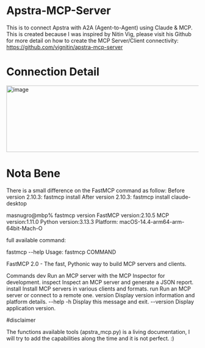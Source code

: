 # Apstra-MCP-Server

This is to connect Apstra with A2A (Agent-to-Agent) using Claude & MCP. 
This is created because I was inspired by Nitin Vig, please visit his Github for more detail on how to create the MCP Server/Client connectivity: https://github.com/vignitin/apstra-mcp-server  

# Connection Detail

<img width="905" height="174" alt="image" src="https://github.com/user-attachments/assets/c72bbdc5-f1ba-4a01-8997-bd33eb953aa1" />

# Nota Bene

There is a small difference on the FastMCP command as follow:
Before version 2.10.3: fastmcp install <MCP Server Path>
After version 2.10.3: fastmcp install claude-desktop <MCP Server Path>

masnugro@mbp% fastmcp version
	FastMCP version:2.10.5
	MCP version:1.11.0
	Python version:3.13.3
	Platform: macOS-14.4-arm64-arm-64bit-Mach-O

full available command:

fastmcp --help
Usage: fastmcp COMMAND

FastMCP 2.0 - The fast, Pythonic way to build MCP servers and clients.

Commands 
dev        Run an MCP server with the MCP Inspector for development.                                                                                                                             inspect    Inspect an MCP server and generate a JSON report.                                                                                                                                     install    Install MCP servers in various clients and formats.                                                                                                                                   run        Run an MCP server or connect to a remote one.                                                                                                                                          version    Display version information and platform details.                                                                                                                                       --help -h  Display this message and exit.                                                                                                                                                          --version  Display application version.                                                                                                                                                          

#disclaimer

The functions available tools (apstra_mcp.py) is a living documentation, I will try to add the capabilities along the time and it is not perfect. :) 
